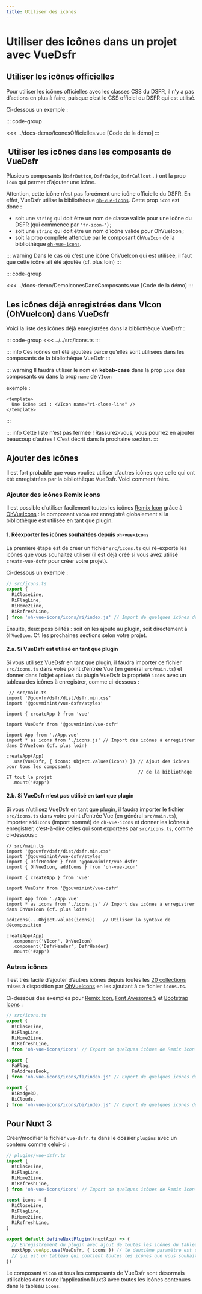 ```yaml
---
title: Utiliser des icônes
---
```


# Utiliser des icônes dans un projet avec VueDsfr

## Utiliser les icônes officielles

Pour utiliser les icônes officielles avec les classes CSS du DSFR, il n’y a pas d’actions en plus à faire,
puisque c’est le CSS officiel du DSFR qui est utilisé.

Ci-dessous un exemple :

::: code-group

<Story data-title="Démo">
  <IconesOfficielles />
</Story>

<<< ../docs-demo/IconesOfficielles.vue [Code de la démo]
:::

##  Utiliser les icônes dans les composants de VueDsfr

Plusieurs composants (`DsfrButton`, `DsfrBadge`, `DsfrCallout`...) ont la prop `icon` qui permet d’ajouter une icône.

Attention, cette icône n’est pas forcément une icône officielle du DSFR. En effet, VueDsfr utilise la bibliothèque [`oh-vue-icons`](https://oh-vue-icons.netlify.app/). Cette prop `icon` est donc :

- soit une `string` qui doit être un nom de classe valide pour une icône du DSFR (qui commence par `'fr-icon-'`) ;
- soit une `string` qui doit être un nom d’icône valide pour OhVueIcon ;
- soit la prop complète attendue par le composant `OhVueIcon` de la bibliothèque [`oh-vue-icons`](https://oh-vue-icons.netlify.app/).

::: warning
Dans le cas où c’est une icône OhVueIcon qui est utilisée, il faut que cette icône ait été ajoutée (cf. plus loin)
:::

::: code-group

<Story data-title="Démo">
  <DemoIconesDansComposants />
</Story>

<<< ../docs-demo/DemoIconesDansComposants.vue [Code de la démo]
:::

## Les icônes déjà enregistrées dans VIcon (OhVueIcon) dans VueDsfr

Voici la liste des icônes déjà enregistrées dans la bibliothèque VueDsfr :

::: code-group
<<< ../../src/icons.ts
:::

::: info
Ces icônes ont été ajoutées parce qu’elles sont utilisées dans les composants de la bibliothèque VueDsfr
:::

::: warning
Il faudra utiliser le nom en **kebab-case** dans la prop `icon` des composants ou dans la prop `name` de `VIcon`

exemple :

```vue
<template>
  Une icône ici : <VIcon name="ri-close-line" />
</template>
```

:::

::: info Cette liste n’est pas fermée !
Rassurez-vous, vous pourrez en ajouter beaucoup d’autres ! C’est décrit dans la prochaine section.
:::

## Ajouter des icônes

Il est fort probable que vous vouliez utiliser d’autres icônes que celle qui ont été enregistrées par la bibliothèque VueDsfr. Voici comment faire.

### Ajouter des icônes Remix icons

Il est possible d’utiliser facilement toutes les icônes [Remix Icon](https://remixicon.com/) grâce à
[OhVueIcons](https://oh-vue-icons.js.org/) : le composant `VIcon` est enregistré globalement si la bibliothèque est
utilisée en tant que plugin.

#### 1. Réexporter les icônes souhaitées depuis `oh-vue-icons`

La première étape est de créer un fichier `src/icons.ts` qui ré-exporte les icônes que vous souhaitez utiliser (il est déjà créé si vous avez utilisé `create-vue-dsfr` pour créer votre projet).

Ci-dessous un exemple :

```typescript
// src/icons.ts
export {
  RiCloseLine,
  RiFlagLine,
  RiHome2Line,
  RiRefreshLine,
} from 'oh-vue-icons/icons/ri/index.js' // Import de quelques icônes de Remix Icon (ri)
```

Ensuite, deux possibilités : soit on les ajoute au plugin, soit directement à `OhVueIcon`. Cf. les prochaines sections selon votre projet.

#### 2.a. Si VueDsfr est utilisé en tant que plugin

Si vous utilisez VueDsfr en tant que plugin, il faudra importer ce fichier `src/icons.ts` dans votre point d’entrée Vue (en général `src/main.ts`) et donner dans l’objet `options` du plugin VueDsfr la propriété `icons` avec un tableau des icônes à enregistrer, comme ci-dessous :

```typescript{10,13}
 // src/main.ts
import '@gouvfr/dsfr/dist/dsfr.min.css'
import '@gouvminint/vue-dsfr/styles'

import { createApp } from 'vue'

import VueDsfr from '@gouvminint/vue-dsfr'

import App from './App.vue'
import * as icons from './icons.js' // Import des icônes à enregistrer dans OhVueIcon (cf. plus loin)

createApp(App)
  .use(VueDsfr, { icons: Object.values(icons) }) // Ajout des icônes pour tous les composants
                                                 // de la bibliothèqe ET tout le projet
  .mount('#app')
```

#### 2.b. Si VueDsfr n’est *pas* utilisé en tant que plugin

Si vous n’utilisez VueDsfr en tant que plugin, il faudra importer le fichier `src/icons.ts`  dans votre point d’entrée Vue (en général `src/main.ts`), importer `addIcons` (import nommé) de `oh-vue-icons` et donner les icônes à enregistrer, c’est-à-dire celles qui sont exportées par `src/icons.ts`, comme ci-dessous :

```typescript{5,14,17}
// src/main.ts
import '@gouvfr/dsfr/dist/dsfr.min.css'
import '@gouvminint/vue-dsfr/styles'
import { DsfrHeader } from '@gouvminint/vue-dsfr'
import { OhVueIcon, addIcons } from 'oh-vue-icon'

import { createApp } from 'vue'

import VueDsfr from '@gouvminint/vue-dsfr'

import App from './App.vue'
import * as icons from './icons.js' // Import des icônes à enregistrer dans OhVueIcon (cf. plus loin)

addIcons(...Object.values(icons))   // Utiliser la syntaxe de décomposition

createApp(App)
  .component('VIcon', OhVueIcon)
  .component('DsfrHeader', DsfrHeader)
  .mount('#app')
```

### Autres icônes

Il est très facile d’ajouter d’autres icônes depuis toutes les
[20 collections](https://oh-vue-icons.netlify.app/docs#supported-icon-packs)
mises à disposition par [OhVueIcons](https://oh-vue-icons.netlify.app) en les ajoutant à ce fichier `icons.ts`.

Ci-dessous des exemples pour
[Remix Icon](https://remixicon.com/),
[Font Awesome 5](https://fontawesome.com/icons)
et [Bootstrap Icons](https://icons.getbootstrap.com/) :

```typescript
// src/icons.ts
export {
  RiCloseLine,
  RiFlagLine,
  RiHome2Line,
  RiRefreshLine,
} from 'oh-vue-icons/icons' // Export de quelques icônes de Remix Icon (ri)

export {
  FaFlag,
  FaAddressBook,
} from 'oh-vue-icons/icons/fa/index.js' // Export de quelques icônes de Font Awesome 5 Free (fa)

export {
  BiBadge3D,
  BiClouds,
} from 'oh-vue-icons/icons/bi/index.js' // Export de quelques icônes de Bootstrap Icons (bi)
```

## Pour Nuxt 3

Créer/modifier le fichier `vue-dsfr.ts` dans le dossier `plugins` avec un contenu comme celui-ci :

```typescript
// plugins/vue-dsfr.ts
import {
  RiCloseLine,
  RiFlagLine,
  RiHome2Line,
  RiRefreshLine,
} from 'oh-vue-icons/icons' // Import de quelques icônes de Remix Icon (ri)

const icons = [
  RiCloseLine,
  RiFlagLine,
  RiHome2Line,
  RiRefreshLine,
]

export default defineNuxtPlugin((nuxtApp) => {
  // Enregistrement du plugin avec ajout de toutes les icônes du tableau `icons`
  nuxtApp.vueApp.use(VueDsfr, { icons }) // le deuxième paramètre est un objet contenant une propriété `icons`
  // qui est un tableau qui contient toutes les icônes que vous souhaitez utiliser
})
```

Le composant `VIcon` et tous les composants de VueDsfr sont désormais utilisables dans toute l’application Nuxt3
avec toutes les icônes contenues dans le tableau `icons`.

<script lang="ts" setup>
import IconesOfficielles from '../docs-demo/IconesOfficielles.vue'
import DemoIconesDansComposants from '../docs-demo/DemoIconesDansComposants.vue'
</script>
